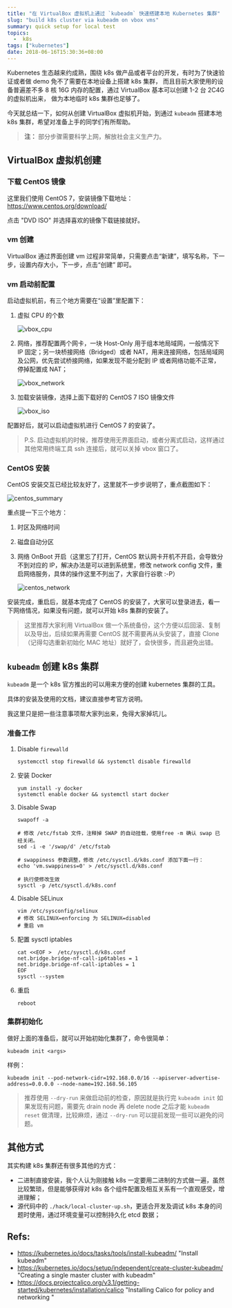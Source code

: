 ```yaml
---
title: "在 VirtualBox 虚拟机上通过 `kubeadm` 快速搭建本地 Kubernetes 集群"
slug: "build k8s cluster via kubeadm on vbox vms"
summary: quick setup for local test
topics:
  -  k8s
tags: ["kubernetes"]
date: 2018-06-16T15:30:36+08:00
---
```


Kubernetes 生态越来约成熟，围绕 k8s 做产品或者平台的开发，有时为了快速验证或者做 demo 免不了需要在本地设备上搭建 k8s 集群，
而且目前大家使用的设备普遍差不多 8 核 16G 内存的配置，通过 VirtualBox 基本可以创建 1-2 台 2C4G 的虚拟机出来，
做为本地临时 k8s 集群也足够了。

今天就总结一下，如何从创建 VirtualBox 虚拟机开始，到通过 `kubeadm` 搭建本地 k8s 集群，希望对准备上手的同学们有所帮助。

> __注：__ 部分步骤需要科学上网，解放社会主义生产力。

## VirtualBox 虚拟机创建

### 下载 CentOS 镜像

这里我们使用 CentOS 7，安装镜像下载地址：https://www.centos.org/download/

点击 "DVD ISO" 并选择喜欢的镜像下载链接就好。

### vm 创建

VirtualBox 通过界面创建 vm 过程非常简单，只需要点击“新建”，填写名称，下一步，设置内存大小，下一步，点击“创建” 即可。

### vm 启动前配置

启动虚拟机前，有三个地方需要在“设置”里配置下：

1. 虚拟 CPU 的个数

    ![vbox_cpu](/images/vbox-kubeadm/vbox_cpu.png)

1. 网络，推荐配置两个网卡，一块 Host-Only 用于组本地局域网，一般情况下 IP 固定；另一块桥接网络（Bridged）或者 NAT，用来连接网络，包括局域网及公网，优先尝试桥接网络，如果发现不能分配到 IP 或者网络功能不正常，停掉配置成 NAT； 
 
    ![vbox_network](/images/vbox-kubeadm/vbox_network.png)

1. 加载安装镜像，选择上面下载好的 CentOS 7 ISO 镜像文件
 
    ![vbox_iso](/images/vbox-kubeadm/vbox_config.png)

配置好后，就可以启动虚拟机进行 CentOS 7 的安装了。

> P.S. 启动虚拟机的时候，推荐使用无界面启动，或者分离式启动，这样通过其他常用终端工具 ssh 连接后，就可以关掉 vbox 窗口了。

### CentOS 安装

CentOS 安装交互已经比较友好了，这里就不一步步说明了，重点截图如下：

![centos_summary](/images/vbox-kubeadm/centos_install_summary.png)

重点提一下三个地方：

1. 时区及网络时间
2. 磁盘自动分区
3. 网络 OnBoot 开启（这里忘了打开，CentOS 默认网卡开机不开启，会导致分不到对应的 IP，解决办法是可以进到系统里，修改 network config 文件，重启网络服务，具体的操作这里不列出了，大家自行谷歌 :-P）

    ![centos_network](/images/vbox-kubeadm/centos_network.png)

安装完成，重启后，就基本完成了 CentOS 的安装了，大家可以登录进去，看一下网络情况，如果没有问题，就可以开始 k8s 集群的安装了。

> 这里推荐大家利用 VirtualBox 做一个系统备份，这个方便以后回滚、复制以及导出，后续如果再需要 CentOS 就不需要再从头安装了，直接 Clone （记得勾选重新初始化 MAC 地址）就好了，会快很多，而且避免出错。

## `kubeadm` 创建 k8s 集群

`kubeadm` 是一个 k8s 官方推出的可以用来方便的创建 kubernetes 集群的工具。

具体的安装及使用的文档，建议直接参考官方说明。

我这里只是把一些注意事项帮大家列出来，免得大家掉坑儿。

### 准备工作

1. Disable `firewalld`

    ```
    systemcctl stop firewalld && systemctl disable firewalld
    ```

1. 安装 Docker

    ```
    yum install -y docker
    systemctl enable docker && systemctl start docker
    ```

1. Disable Swap

    ```
    swapoff -a

    # 修改 /etc/fstab 文件，注释掉 SWAP 的自动挂载，使用free -m 确认 swap 已经关闭。
    sed -i -e '/swap/d' /etc/fstab

    # swappiness 参数调整，修改 /etc/sysctl.d/k8s.conf 添加下面一行：
    echo 'vm.swappiness=0' > /etc/sysctl.d/k8s.conf

    # 执行使修改生效
    sysctl -p /etc/sysctl.d/k8s.conf
    ```

1. Disable SELinux

    ```
    vim /etc/sysconfig/selinux
    # 修改 SELINUX=enforcing 为 SELINUX=disabled
    # 重启 vm
    ```

1. 配置 sysctl iptables

    ```
    cat <<EOF >  /etc/sysctl.d/k8s.conf
    net.bridge.bridge-nf-call-ip6tables = 1
    net.bridge.bridge-nf-call-iptables = 1
    EOF
    sysctl --system
    ```

1. 重启

    ```
    reboot
    ```

### 集群初始化

做好上面的准备后，就可以开始初始化集群了，命令很简单：

```
kubeadm init <args> 
```

样例：

```
kubeadm init --pod-network-cidr=192.168.0.0/16 --apiserver-advertise-address=0.0.0.0 --node-name=192.168.56.105
```

> 推荐使用 `--dry-run` 来做启动前的检查，原因就是执行完 `kubeadm init` 如果发现有问题，需要先 drain node 再 delete node 之后才能 `kubeadm reset` 做清理，比较麻烦，通过 `--dry-run` 可以提前发现一些可以避免的问题。

## 其他方式

其实构建 k8s 集群还有很多其他的方式：

- 二进制直接安装，我个人认为刚接触 k8s 一定要用二进制的方式做一遍，虽然比较繁琐，但是能够获得对 k8s 各个组件配置及相互关系有一个直观感受，增进理解；
- 源代码中的 `./hack/local-cluster-up.sh`，更适合开发及调试 k8s 本身的问题时使用，通过环境变量可以控制持久化 etcd 数据；

## Refs:

* https://kubernetes.io/docs/tasks/tools/install-kubeadm/ "Install kubeadm"
* https://kubernetes.io/docs/setup/independent/create-cluster-kubeadm/ "Creating a single master cluster with kubeadm"
* https://docs.projectcalico.org/v3.1/getting-started/kubernetes/installation/calico "Installing Calico for policy and networking "
